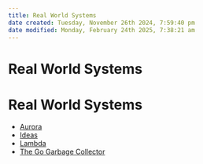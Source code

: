 ```yaml
---
title: Real World Systems
date created: Tuesday, November 26th 2024, 7:59:40 pm
date modified: Monday, February 24th 2025, 7:38:21 am
---
```


# Real World Systems

# Real World Systems

- [Aurora](aurora.md)
- [Ideas](ideas.md)
- [Lambda](lambda.md)
- [The Go Garbage Collector](the-go-garbage-collector.md)
